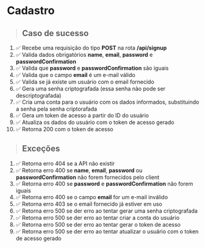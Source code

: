 # Cadastro

> ## Caso de sucesso

1. ✅ Recebe uma requisição do tipo **POST** na rota **/api/signup**
2. ✅ Valida dados obrigatórios **name**, **email**, **password** e **passwordConfirmation**
3. ✅ Valida que **password** e **passwordConfirmation** são iguais
4. ✅ Valida que o campo **email** é um e-mail válido
5. ✅ Valida se já existe um usuário com o email fornecido
6. ✅ Gera uma senha criptografada (essa senha não pode ser descriptografada)
7. ✅ Cria uma conta para o usuário com os dados informados, substituindo a senha pela senha criptorafada
8. ✅ Gera um token de acesso a partir do ID do usuário
9. ✅ Atualiza os dados do usuário com o token de acesso gerado
10. ✅ Retorna 200 com o token de acesso

> ## Exceções

1. ✅ Retorna erro 404 se a API não existir
2. ✅ Retorna erro 400 se **name**, **email**, **password** ou **passwordConfirmation** não forem fornecidos pelo client
3. ✅ Retorna erro 400 se **password** e **passwordConfirmation** não forem iguais
4. ✅ Retorna erro 400 se o campo **email** for um e-mail inválido
5. ✅ Retorna erro 403 se o email fornecido já estiver em uso
6. ✅ Retorna erro 500 se der erro ao tentar gerar uma senha criptografada
7. ✅ Retorna erro 500 se der erro ao tentar criar a conta do usuário
8. ✅ Retorna erro 500 se der erro ao tentar gerar o token de acesso
9. ✅ Retorna erro 500 se der erro ao tentar atualizar o usuário com o token de acesso gerado
